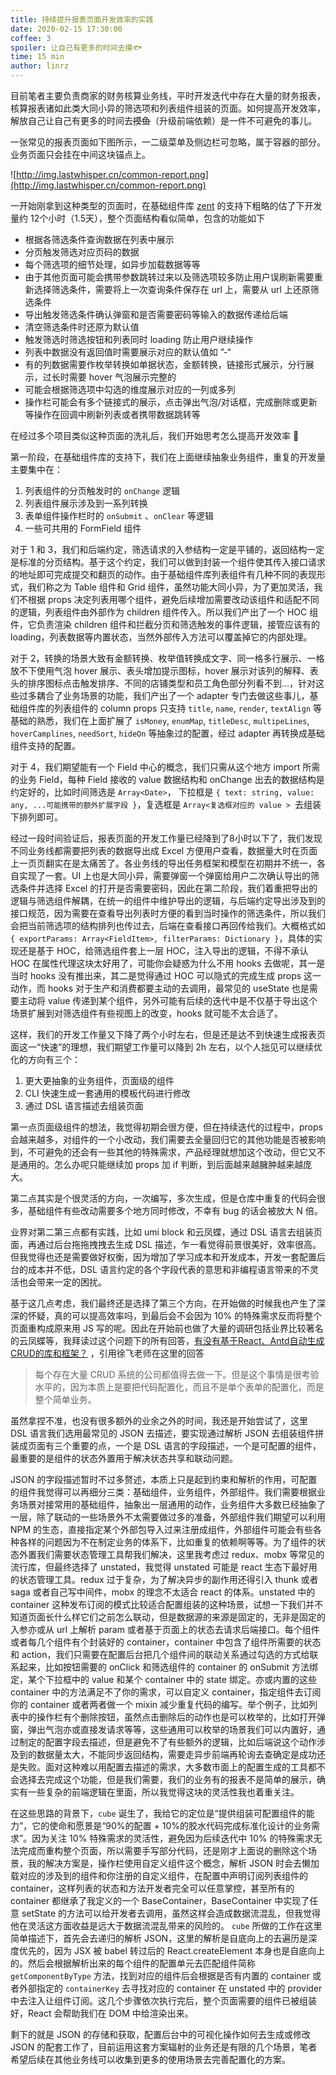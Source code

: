 ```yaml
---
title: 持续提升报表页面开发效率的实践
date: 2020-02-15 17:30:00
coffee: 3
spoiler: 让自己有更多的时间去摸🐟
time: 15 min
author: linrz
---
```



目前笔者主要负责商家的财务核算业务线，平时开发迭代中存在大量的财务报表，核算报表诸如此类大同小异的筛选项和列表组件组装的页面。如何提高开发效率，解放自己让自己有更多的时间去~~摸鱼~~（升级前端依赖）是一件不可避免的事儿。

一张常见的报表页面如下图所示，一二级菜单及侧边栏可忽略，属于容器的部分。业务页面只会挂在中间这块锚点上。

![http://img.lastwhisper.cn/common-report.png](http://img.lastwhisper.cn/common-report.png)

一开始刚拿到这种类型的页面时，在基础组件库 [zent](https://github.com/youzan/zent) 的支持下粗略的估了下开发量约 12个小时（1.5天），整个页面结构看似简单，包含的功能如下

 - 根据各筛选条件查询数据在列表中展示
 - 分页触发筛选对应页码的数据
 - 每个筛选项的细节处理，如异步加载数据等等
 - 由于其他页面可能会携带参数跳转过来以及筛选项较多防止用户误刷新需要重新选择筛选条件，需要将上一次查询条件保存在 url 上，需要从 url 上还原筛选条件
 - 导出触发筛选条件确认弹窗和是否需要密码等输入的数据传递给后端
 - 清空筛选条件时还原为默认值
 - 触发筛选时筛选按钮和列表同时 loading 防止用户继续操作
 - 列表中数据没有返回值时需要展示对应的默认值如 ”-“
 - 有的列数据需要作枚举转换如单据状态，金额转换，链接形式展示，分行展示，过长时需要 hover 气泡展示完整的
 - 可能会根据筛选项中勾选的维度展示对应的一列或多列
 - 操作栏可能会有多个链接式的展示，点击弹出气泡/对话框，完成删除或更新等操作在回调中刷新列表或者携带数据跳转等

在经过多个项目类似这种页面的洗礼后，我们开始思考怎么提高开发效率 🤔

第一阶段，在基础组件库的支持下，我们在上面继续抽象业务组件，重复的开发量主要集中在：
 1. 列表组件的分页触发时的 `onChange` 逻辑
 2. 列表组件展示涉及到一系列转换
 3. 表单组件操作栏时的 `onSubmit` 、`onClear` 等逻辑
 4. 一些可共用的 FormField 组件

对于 1 和 3，我们和后端约定，筛选请求的入参结构一定是平铺的，返回结构一定是标准的分页结构。基于这个约定，我们可以做到封装一个组件使其传入接口请求的地址即可完成提交和翻页的动作。由于基础组件库列表组件有几种不同的表现形式，我们称之为 Table 组件和 Grid 组件，虽然功能大同小异，为了更加灵活，我们不根据 props 决定列表用哪个组件，避免后续增加需要改动该组件和适配不同的逻辑，列表组件由外部作为 children 组件传入。所以我们产出了一个 HOC 组件，它负责渲染 children 组件和拦截分页和筛选触发的事件逻辑，接管应该有的 loading，列表数据等内置状态，当然外部传入方法可以覆盖掉它的内部处理。

对于 2，转换的场景大致有金额转换、枚举值转换成文字、同一格多行展示、一格放不下使用气泡 hover 展示、表头增加提示图标，hover 展示对该列的解释、表头的排序图标点击触发排序、不同的店铺类型和员工角色部分列看不到...，针对这些过多耦合了业务场景的功能，我们产出了一个 adapter 专门去做这些事儿，基础组件库的列表组件的 column props 只支持 `title`, `name`, `render`, `textAlign` 等基础的熟悉，我们在上面扩展了 `isMoney`, `enumMap`, `titleDesc`, `multipeLines`, `hoverCamplines`, `needSort`, `hideOn` 等抽象过的配置，经过 adapter 再转换成基础组件支持的配置。

对于 4，我们期望能有一个 Field 中心的概念，我们只需从这个地方 import 所需的业务 Field，每种 Field 接收的 value 数据结构和 onChange 出去的数据结构是约定好的，比如时间筛选是 `Array<Date>`， 下拉框是 `{ text: string, value: any, ...可能携带的额外扩展字段 }`，复选框是 `Array<复选框对应的 value > `去组装下排列即可。

经过一段时间验证后，报表页面的开发工作量已经降到了8小时以下了，我们发现不同业务线都需要把列表的数据导出成 Excel 方便用户查看，数据量大时在页面上一页页翻实在是太痛苦了。各业务线的导出任务框架和模型在初期并不统一，各自实现了一套。UI 上也是大同小异，需要弹窗一个弹窗给用户二次确认导出的筛选条件并选择 Excel 的打开是否需要密码，因此在第二阶段，我们着重把导出的逻辑与筛选组件解耦，在统一的组件中维护导出的逻辑，与后端约定导出涉及到的接口规范，因为需要在查看导出列表时方便的看到当时操作的筛选条件，所以我们会把当前筛选项的结构排列也传过去，后端在查看接口再回传给我们。大概格式如 `{ exportParams: Array<FieldItem>, filterParams: Dictionary }`，具体的实现还是基于 HOC，给筛选组件套上一层 HOC，注入导出的逻辑，不得不承认HOC 在属性代理这块太好用了，可能你会疑惑为什么不用 hooks 去做呢，其一是当时 hooks 没有推出来，其二是觉得通过 HOC 可以隐式的完成生成 props 这一动作，而 hooks 对于生产和消费都要主动的去调用，最常见的 useState 也是需要主动将 value 传递到某个组件，另外可能有后续的迭代中是不仅基于导出这个场景扩展到对筛选组件有些视图上的改变，hooks 就可能不太合适了。

这样，我们的开发工作量又下降了两个小时左右，但是还是达不到快速生成报表页面这一“快速”的理想，我们期望工作量可以降到 2h 左右，以个人拙见可以继续优化的方向有三个：
 1. 更大更抽象的业务组件，页面级的组件
 2. CLI 快速生成一套通用的模板代码进行修改
 3. 通过 DSL 语言描述去组装页面

第一点页面级组件的想法，我觉得初期会很方便，但在持续迭代的过程中，props 会越来越多，对组件的一个小改动，我们需要去全量回归它的其他功能是否被影响到，不可避免的还会有一些其他的特殊需求，产品经理就想加这个改动，但它又不是通用的。怎么办呢只能继续加 props 加 if 判断，到后面越来越臃肿越来越庞大。

第二点其实是个很灵活的方向，一次编写，多次生成，但是仓库中重复的代码会很多，基础组件有些改动需要多个地方同时修改，不幸有 bug 的话会被放大 N 倍。

业界对第二第三点都有实践，比如 umi block 和云凤蝶，通过 DSL 语言去组装页面，再通过后台拖拖拽拽去生成 DSL 描述，乍一看觉得前景很美好，效率很高。但我觉得也还是需要做好权衡，因为增加了学习成本和开发成本，开发一套配置后台的成本并不低，DSL 语言约定的各个字段代表的意思和非编程语言带来的不灵活也会带来一定的困扰。

基于这几点考虑，我们最终还是选择了第三个方向，在开始做的时候我也产生了深深的怀疑，真的可以提高效率吗，到最后会不会因为 10% 的特殊需求反而将整个页面重构成原来用 JS 写的呢。因此在开始前也做了大量的调研包括业界比较著名的云凤蝶等，我拜读过这个问题下的所有回答，[有没有基于React、Antd自动生成CRUD的库和框架？](https://www.zhihu.com/question/315298251/answer/626911758)
，引用徐飞老师在这里的回答
> 每个存在大量 CRUD 系统的公司都值得去做一下。但是这个事情是很考验水平的，因为本质上是要把代码配置化，而且不是单个表单的配置化，而是整个简单业务。

虽然拿捏不准，也没有很多额外的业余之外的时间，我还是开始尝试了，这里 DSL 语言我们选用最常见的 JSON 去描述，要实现通过解析 JSON 去组装组件拼装成页面有三个重要的点，一个是 DSL 语言的字段描述，一个是可配置的组件，最重要的是组件的状态外置用于解决状态共享和联动问题。

JSON 的字段描述暂时不过多赘述，本质上只是起到约束和解析的作用，可配置的组件我觉得可以再细分三类：基础组件，业务组件，外部组件。我们需要根据业务场景对接常用的基础组件，抽象出一层通用的动作，业务组件大多数已经抽象了一层，除了联动的一些场景外不太需要做过多的准备，外部组件我们期望可以利用 NPM 的生态，直接指定某个外部包导入过来注册成组件，外部组件可能会有些各种各样的问题因为不在制定业务的体系下，比如重复的依赖啊等等。为了组件的状态外置我们需要状态管理工具帮我们解决，这里我考虑过 redux、mobx 等常见的流行库，但最终选择了 unstated，我觉得 unstated 可能是 react 生态下最好用的状态管理工具。redux 过于复杂，为了解决异步的副作用还得引入 thunk 或者 saga 或者自己写中间件，mobx 的理念不太适合 react 的体系。unstated 中的 container 这种发布订阅的模式比较适合配置组装的这种场景，试想一下我们并不知道页面长什么样它们之前怎么联动，但是数据源的来源是固定的，无非是固定的入参亦或从 url 上解析 param 或者基于页面上的状态去请求后端接口。每个组件或者每几个组件有个封装好的 container，container 中包含了组件所需要的状态和 action，我们只需要在配置后台把几个组件间的联动关系通过勾选的方式给联系起来，比如按钮需要的 onClick 和筛选组件的 container 的 onSubmit 方法绑定，某个下拉框中的 value 和某个 container 中的 state 绑定。亦或内置的这些 container 中的方法满足不了你的需求，可以自定义 container，指定组件去订阅你的 container 或者两者做一个 mixin 减少重复代码的编写。举个例子，比如列表中的操作栏有个删除按钮，虽然点击删除后的动作也是可以枚举的，比如打开弹窗，弹出气泡亦或直接发请求等等，这些通用可以枚举的场景我们可以内置好，通过制定的配置字段去描述，但是避免不了有些额外的逻辑，比如后端说这个动作涉及到的数据量太大，不能同步返回结构，需要走异步前端再轮询去查确定是成功还是失败。面对这种难以用配置去描述的需求，大多数市面上的配置生成的工具都不会选择去完成这个功能，但是我们需要，我们的业务有的报表不是简单的展示，确实有一些复杂的前端逻辑在里面，所以我觉得这块的灵活性我也着重关注。


在这些思路的背景下，`cube` 诞生了，我给它的定位是“提供组装可配置组件的能力”，它的使命和愿景是“90%的配置 + 10%的胶水代码完成标准化设计的业务需求”。因为关注 10% 特殊需求的灵活性，避免因为后续迭代中 10% 的特殊需求无法完成而重构整个页面，所以需要手写部分代码，还是刚才上面说的删除这个场景，我的解决方案是，操作栏使用自定义组件这个概念，解析 JSON 时会去懒加载对应的涉及到的组件和你注册的自定义组件，在配置中声明订阅列表组件的 container，这样列表的状态和方法开发者完全可以任意掌控，甚至所有的 container 都继承了我定义的一个 BaseContainer，BaseContainer 中实现了任意 setState 的方法可以给开发者去调用，虽然这样会造成数据流混乱，但我觉得他在灵活这方面收益是远大于数据流混乱带来的风险的。 `cube` 所做的工作在这里简单描述下，首先会去递归的解析 JSON，这里的解析是自底向上的去遍历是深度优先的，因为 JSX 被 babel 转过后的 React.createElement 本身也是自底向上的。然后会根据解析出来的每个组件的配置单元去匹配组件简称 `getComponentByType` 方法，找到对应的组件后会根据是否有内置的 container 或者外部指定的 `containerKey` 去寻找对应的 container 在 unstated 中的 provider 中去注入让组件订阅。这几个步骤依次执行完后，整个页面需要的组件已被组装好，React 会帮助我们在 DOM 中给渲染出来。

剩下的就是 JSON 的存储和获取，配置后台中的可视化操作如何去生成或修改 JSON 的配套工作了，目前运用这套方案辐射的业务还是有限的几个场景，笔者希望后续在其他业务线可以收集到更多的使用场景去完善配置化的方案。
